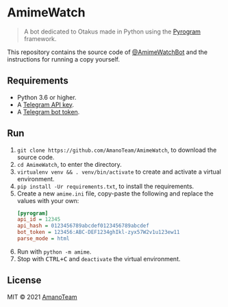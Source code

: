# AmimeWatch

> A bot dedicated to Otakus made in Python using the [Pyrogram](//github.com/pyrogram/pyrogram) framework.

This repository contains the source code of [@AmimeWatchBot](//t.me/amimewatchbot) and the instructions for running a
copy yourself.

## Requirements

- Python 3.6 or higher.
- A [Telegram API key](//docs.pyrogram.org/intro/setup#api-keys).
- A [Telegram bot token](//t.me/botfather).

## Run

1. `git clone https://github.com/AmanoTeam/AmimeWatch`, to download the source code.
2. `cd AmimeWatch`, to enter the directory.
3. `virtualenv venv && . venv/bin/activate` to create and activate a virtual environment.
3. `pip install -Ur requirements.txt`, to install the requirements.
4. Create a new `amime.ini` file, copy-paste the following and replace the values with your own:
   ```ini
   [pyrogram]
   api_id = 12345
   api_hash = 0123456789abcdef0123456789abcdef
   bot_token = 123456:ABC-DEF1234ghIkl-zyx57W2v1u123ew11
   parse_mode = html
   ```
5. Run with `python -m amime`.
6. Stop with <kbd>CTRL+C</kbd> and `deactivate` the virtual environment.

## License

MIT © 2021 [AmanoTeam](//github.com/AmanoTeam)